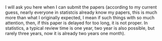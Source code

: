 I will ask you here when I can submit the papers (according to my current guess, nearly everyone in statistcis already know my papers, this is much more than what I originally expected, I mean if such things with so much attention, then, if this paper is delayed for too long, it is not proper. In statistics, a typical review time is one year, two year is also possible, but rarely three years, now it is already two years one month).
